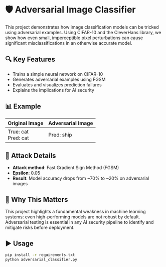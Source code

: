 # 🛡️ Adversarial Image Classifier

This project demonstrates how image classification models can be tricked using adversarial examples. Using CIFAR-10 and the CleverHans library, we show how even small, imperceptible pixel perturbations can cause significant misclassifications in an otherwise accurate model.

## 🔍 Key Features

- Trains a simple neural network on CIFAR-10
- Generates adversarial examples using FGSM
- Evaluates and visualizes prediction failures
- Explains the implications for AI security

## 📊 Example

| Original Image | Adversarial Image |
|----------------|-------------------|
| True: cat<br>Pred: cat | Pred: ship |

## 🧪 Attack Details

- **Attack method**: Fast Gradient Sign Method (FGSM)
- **Epsilon**: 0.05
- **Result**: Model accuracy drops from ~70% to ~20% on adversarial images

## 🚧 Why This Matters

This project highlights a fundamental weakness in machine learning systems: even high-performing models are not robust by default. Adversarial testing is essential in any AI security pipeline to identify and mitigate risks before deployment.

## ▶️ Usage

```bash
pip install -r requirements.txt
python adversarial_classifier.py
